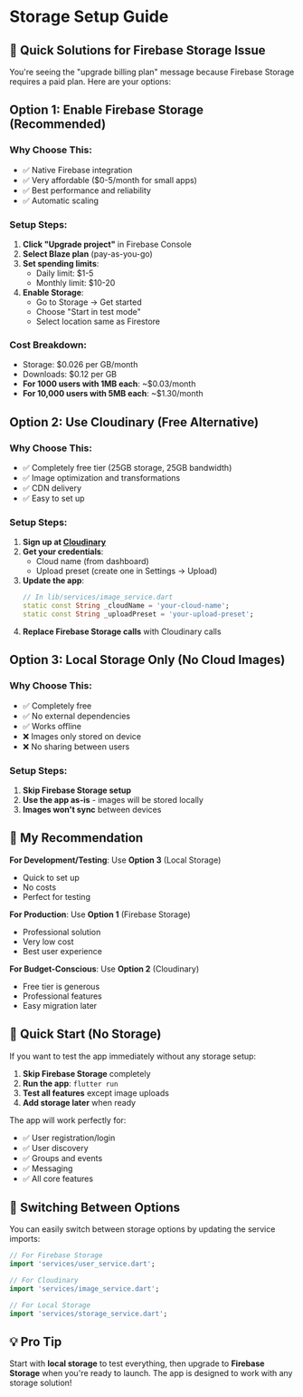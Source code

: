 # Storage Setup Guide

## 🚀 Quick Solutions for Firebase Storage Issue

You're seeing the "upgrade billing plan" message because Firebase Storage requires a paid plan. Here are your options:

## Option 1: Enable Firebase Storage (Recommended)

### Why Choose This:
- ✅ Native Firebase integration
- ✅ Very affordable ($0-5/month for small apps)
- ✅ Best performance and reliability
- ✅ Automatic scaling

### Setup Steps:
1. **Click "Upgrade project"** in Firebase Console
2. **Select Blaze plan** (pay-as-you-go)
3. **Set spending limits**:
   - Daily limit: $1-5
   - Monthly limit: $10-20
4. **Enable Storage**:
   - Go to Storage → Get started
   - Choose "Start in test mode"
   - Select location same as Firestore

### Cost Breakdown:
- Storage: $0.026 per GB/month
- Downloads: $0.12 per GB
- **For 1000 users with 1MB each**: ~$0.03/month
- **For 10,000 users with 5MB each**: ~$1.30/month

## Option 2: Use Cloudinary (Free Alternative)

### Why Choose This:
- ✅ Completely free tier (25GB storage, 25GB bandwidth)
- ✅ Image optimization and transformations
- ✅ CDN delivery
- ✅ Easy to set up

### Setup Steps:
1. **Sign up at [Cloudinary](https://cloudinary.com/)**
2. **Get your credentials**:
   - Cloud name (from dashboard)
   - Upload preset (create one in Settings → Upload)
3. **Update the app**:
   ```dart
   // In lib/services/image_service.dart
   static const String _cloudName = 'your-cloud-name';
   static const String _uploadPreset = 'your-upload-preset';
   ```
4. **Replace Firebase Storage calls** with Cloudinary calls

## Option 3: Local Storage Only (No Cloud Images)

### Why Choose This:
- ✅ Completely free
- ✅ No external dependencies
- ✅ Works offline
- ❌ Images only stored on device
- ❌ No sharing between users

### Setup Steps:
1. **Skip Firebase Storage setup**
2. **Use the app as-is** - images will be stored locally
3. **Images won't sync** between devices

## 🎯 My Recommendation

**For Development/Testing**: Use **Option 3** (Local Storage)
- Quick to set up
- No costs
- Perfect for testing

**For Production**: Use **Option 1** (Firebase Storage)
- Professional solution
- Very low cost
- Best user experience

**For Budget-Conscious**: Use **Option 2** (Cloudinary)
- Free tier is generous
- Professional features
- Easy migration later

## 🚀 Quick Start (No Storage)

If you want to test the app immediately without any storage setup:

1. **Skip Firebase Storage** completely
2. **Run the app**: `flutter run`
3. **Test all features** except image uploads
4. **Add storage later** when ready

The app will work perfectly for:
- ✅ User registration/login
- ✅ User discovery
- ✅ Groups and events
- ✅ Messaging
- ✅ All core features

## 🔧 Switching Between Options

You can easily switch between storage options by updating the service imports:

```dart
// For Firebase Storage
import 'services/user_service.dart';

// For Cloudinary
import 'services/image_service.dart';

// For Local Storage
import 'services/storage_service.dart';
```

## 💡 Pro Tip

Start with **local storage** to test everything, then upgrade to **Firebase Storage** when you're ready to launch. The app is designed to work with any storage solution!
